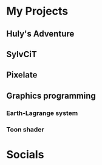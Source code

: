 # My Projects

## Huly's Adventure

    

## SylvCiT

## Pixelate

## Graphics programming

### Earth-Lagrange system
### Toon shader

# Socials